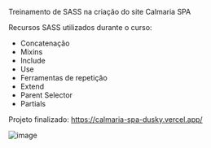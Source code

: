 Treinamento de SASS na criação do site Calmaria SPA

Recursos SASS utilizados durante o curso:

* Concatenação
* Mixins
* Include
* Use
* Ferramentas de repetição
* Extend
* Parent Selector
* Partials

Projeto finalizado: https://calmaria-spa-dusky.vercel.app/ <br>

![image](https://github.com/JosanBehrends/calmaria-spa-treinamento-sass/assets/123435999/9cacf6c2-f559-4b2c-aedf-a3d6a386ceca)

